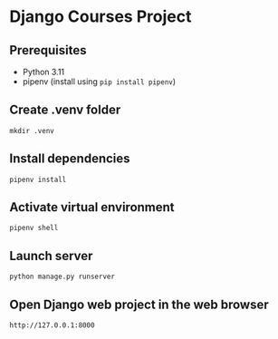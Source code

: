# Django Courses Project

## Prerequisites

- Python 3.11
- pipenv (install using `pip install pipenv`)

## Create .venv folder

`mkdir .venv`

## Install dependencies

`pipenv install`

## Activate virtual environment

`pipenv shell`

## Launch server

`python manage.py runserver`

## Open Django web project in the web browser

`http://127.0.0.1:8000`
